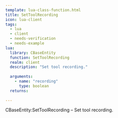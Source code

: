 ```yaml
---
template: lua-class-function.html
title: SetToolRecording
icon: lua-client
tags:
  - lua
  - client
  - needs-verification
  - needs-example
lua:
  library: CBaseEntity
  function: SetToolRecording
  realm: client
  description: "Set tool recording."
  
  arguments:
    - name: "recording"
      type: boolean
  returns:
    
---
```


<div class="lua__search__keywords">
CBaseEntity:SetToolRecording &#x2013; Set tool recording.
</div>
